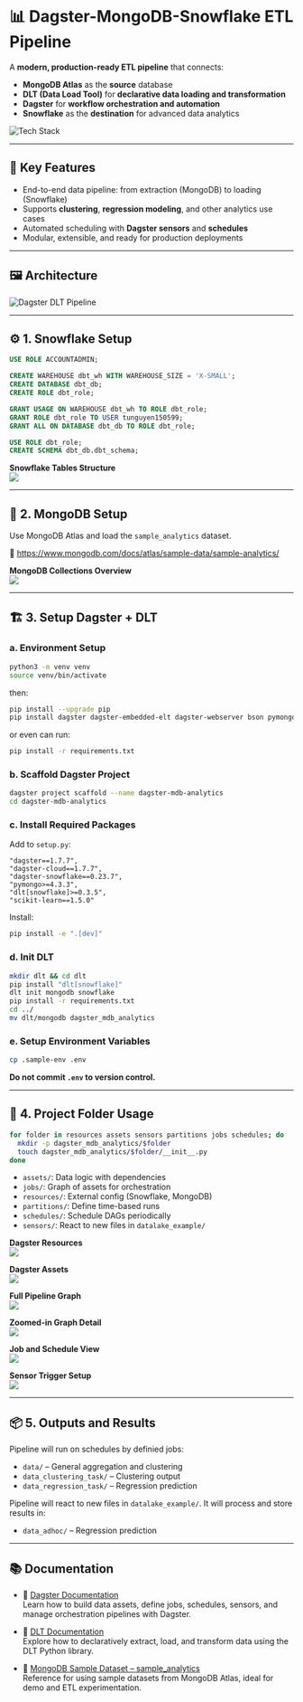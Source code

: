 # 📊 Dagster-MongoDB-Snowflake ETL Pipeline

A **modern, production-ready ETL pipeline** that connects:

- **MongoDB Atlas** as the **source** database  
- **DLT (Data Load Tool)** for **declarative data loading and transformation**  
- **Dagster** for **workflow orchestration and automation**  
- **Snowflake** as the **destination** for advanced data analytics

![Tech Stack](./images/project_architecture.jpg)

---

## 🔧 Key Features

- End-to-end data pipeline: from extraction (MongoDB) to loading (Snowflake)
- Supports **clustering**, **regression modeling**, and other analytics use cases
- Automated scheduling with **Dagster sensors** and **schedules**
- Modular, extensible, and ready for production deployments

---

## 🖼️ Architecture

![Dagster DLT Pipeline](images/dagster-dlt.png)

---

## ⚙️ 1. Snowflake Setup

```sql
USE ROLE ACCOUNTADMIN;

CREATE WAREHOUSE dbt_wh WITH WAREHOUSE_SIZE = 'X-SMALL';
CREATE DATABASE dbt_db;
CREATE ROLE dbt_role;

GRANT USAGE ON WAREHOUSE dbt_wh TO ROLE dbt_role;
GRANT ROLE dbt_role TO USER tunguyen150599;
GRANT ALL ON DATABASE dbt_db TO ROLE dbt_role;

USE ROLE dbt_role;
CREATE SCHEMA dbt_db.dbt_schema;
```

**Snowflake Tables Structure**  
![](images/s01_snowflake_tables.png)

---

## 🍃 2. MongoDB Setup

Use MongoDB Atlas and load the `sample_analytics` dataset.

🔗 https://www.mongodb.com/docs/atlas/sample-data/sample-analytics/

**MongoDB Collections Overview**  
![](images/s02_mongo_collections.png)

---

## 🏗️ 3. Setup Dagster + DLT

### a. Environment Setup

```bash
python3 -m venv venv
source venv/bin/activate
```

then:

```bash
pip install --upgrade pip
pip install dagster dagster-embedded-elt dagster-webserver bson pymongo
```

or even can run:

```bash
pip install -r requirements.txt
```

### b. Scaffold Dagster Project

```bash
dagster project scaffold --name dagster-mdb-analytics
cd dagster-mdb-analytics
```

### c. Install Required Packages

Add to `setup.py`:

```text
"dagster==1.7.7",
"dagster-cloud==1.7.7",
"dagster-snowflake==0.23.7",
"pymongo>=4.3.3",
"dlt[snowflake]>=0.3.5",
"scikit-learn==1.5.0"
```

Install:

```bash
pip install -e ".[dev]"
```

### d. Init DLT

```bash
mkdir dlt && cd dlt
pip install "dlt[snowflake]"
dlt init mongodb snowflake
pip install -r requirements.txt
cd ../
mv dlt/mongodb dagster_mdb_analytics
```

### e. Setup Environment Variables

```bash
cp .sample-env .env
```

**Do not commit `.env` to version control.**

---

## 🧰 4. Project Folder Usage

```bash
for folder in resources assets sensors partitions jobs schedules; do
  mkdir -p dagster_mdb_analytics/$folder
  touch dagster_mdb_analytics/$folder/__init__.py
done
```

- `assets/`: Data logic with dependencies
- `jobs/`: Graph of assets for orchestration
- `resources/`: External config (Snowflake, MongoDB)
- `partitions/`: Define time-based runs
- `schedules/`: Schedule DAGs periodically
- `sensors/`: React to new files in `datalake_example/`

**Dagster Resources**  
![](images/s03_dagster_resources.png)

**Dagster Assets**  
![](images/s04_dagster_assets.png)

**Full Pipeline Graph**  
![](images/s05_dagster_graph.png)

**Zoomed-in Graph Detail**  
![](images/s06_dagster_graph_zoom_in.png)

**Job and Schedule View**  
![](images/s06_dagster_jobs_schedules.png)

**Sensor Trigger Setup**  
![](images/s07_dagster_sensor.png)

---

## 📦 5. Outputs and Results

Pipeline will run on schedules by definied jobs:

- `data/` – General aggregation and clustering
- `data_clustering_task/` – Clustering output
- `data_regression_task/` – Regression prediction

Pipeline will react to new files in `datalake_example/`. It will process and store results in:

- `data_adhoc/` – Regression prediction

---

## 📚 Documentation

- 🔗 [Dagster Documentation](https://docs.dagster.io/)  
  Learn how to build data assets, define jobs, schedules, sensors, and manage orchestration pipelines with Dagster.

- 🔗 [DLT Documentation](https://dlthub.com/docs/dlt-ecosystem/verified-sources/mongodb)  
  Explore how to declaratively extract, load, and transform data using the DLT Python library.

- 🔗 [MongoDB Sample Dataset – sample_analytics](https://www.mongodb.com/docs/atlas/sample-data/sample-analytics/)  
  Reference for using sample datasets from MongoDB Atlas, ideal for demo and ETL experimentation.
